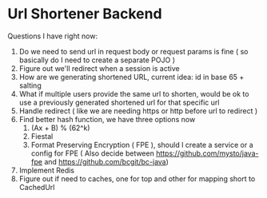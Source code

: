 # Url Shortener Backend


Questions I have right now: 
1. Do we need to send url in request body or request params is fine ( so basically do I need to create a separate POJO )
2. Figure out we'll redirect when a session is active
3. How are we generating shortened URL, current idea: id in base 65 + salting
4. What if multiple users provide the same url to shorten, would be ok to use a previously generated shortened url for that specific url 
5. Handle redirect ( like we are needing https or http before url to redirect )
6. Find better hash function, we have three options now
   1. (Ax + B) % (62^k)
   2. Fiestal 
   3. Format Preserving Encryption ( FPE ), should I create a service or a config for FPE ( Also decide between https://github.com/mysto/java-fpe and https://github.com/bcgit/bc-java)
7. Implement Redis 
8. Figure out if need to caches, one for top and other for mapping short to CachedUrl
